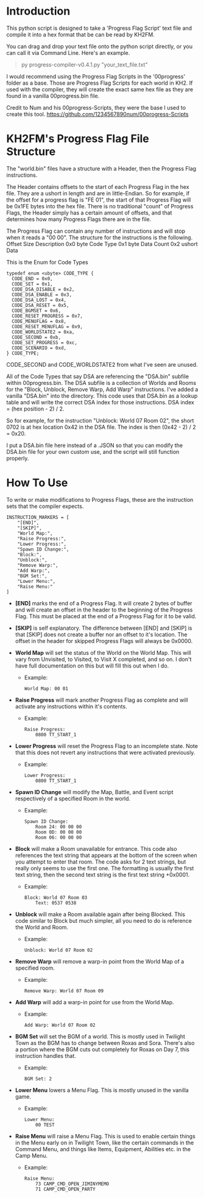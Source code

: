 # Introduction
This python script is designed to take a 'Progress Flag Script' text file and compile it into a hex format that be can be read by KH2FM.

You can drag and drop your text file onto the python script directly, or you can call it via Command Line. Here's an example.

>py progress-compiler-v0.4.1.py "your_text_file.txt"

I would recommend using the Progress Flag Scripts in the '00progress' folder as a base. Those are Progress Flag Scripts for each world in KH2. If used with the compiler, they will create the exact same hex file as they are found in a vanilla 00progress.bin file.

Credit to Num and his 00progress-Scripts, they were the base I used to create this tool. https://github.com/1234567890num/00progress-Scripts


# KH2FM's Progress Flag File Structure
The "world.bin" files have a structure with a Header, then the Progress Flag instructions.

The Header contains offsets to the start of each Progress Flag in the hex file. They are a ushort in length and are in little-Endian. So for example, if the offset for a progress flag is "FE 01", the start of that Progress Flag will be 0x1FE bytes into the hex file. There is no traditional "count" of Progress Flags, the Header simply has a certain amount of offsets, and that determines how many Progress Flags there are in the file.

The Progress Flag can contain any number of instructions and will stop when it reads a "00 00". The structure for the instructions is the following.
Offset	Size	Description
0x0		byte	Code Type
0x1		byte	Data Count
0x2		ushort	Data

This is the Enum for Code Types

```
typedef enum <ubyte> CODE_TYPE {
  CODE_END = 0x0,
  CODE_SET = 0x1,
  CODE_DSA_DISABLE = 0x2,
  CODE_DSA_ENABLE = 0x3,
  CODE_DSA_LOST = 0x4,
  CODE_DSA_RESET = 0x5,
  CODE_BGMSET = 0x6,
  CODE_RESET_PROGRESS = 0x7,
  CODE_MENUFLAG = 0x8,
  CODE_RESET_MENUFLAG = 0x9,
  CODE_WORLDSTATE2 = 0xa,
  CODE_SECOND = 0xb,
  CODE_SET_PROGRESS = 0xc,
  CODE_SCENARIO = 0xd,
} CODE_TYPE;
```

CODE_SECOND and CODE_WORLDSTATE2 from what I've seen are unused.

All of the Code Types that say DSA are referencing the "DSA.bin" subfile within 00progress.bin. The DSA subfile is a collection of Worlds and Rooms for the "Block, Unblock, Remove Warp, Add Warp" instructions. I've added a vanilla "DSA.bin" into the directory. This code uses that DSA.bin as a lookup table and will write the correct DSA index for those instructions. DSA index = (hex position - 2) / 2. 

So for example, for the instruction "Unblock: World 07 Room 02", the short 0702 is at hex location 0x42 in the DSA file. The index is then (0x42 - 2) / 2 = 0x20.

I put a DSA.bin file here instead of a .JSON so that you can modify the DSA.bin file for your own custom use, and the script will still function properly.


# How To Use
To write or make modifications to Progress Flags, these are the instruction sets that the compiler expects.

```
INSTRUCTION_MARKERS = [
    "[END]",
    "[SKIP]",
    "World Map:",
    "Raise Progress:",
    "Lower Progress:",
    "Spawn ID Change:",
    "Block:",
    "Unblock:",
    "Remove Warp:",
    "Add Warp:",
    "BGM Set:",
    "Lower Menu:",
    "Raise Menu:"
]
```

* **[END]** marks the end of a Progress Flag. It will create 2 bytes of buffer and will create an offset in the header to the beginning of the Progress Flag. This must be placed at the end of a Progress Flag for it to be valid.

* **[SKIP]** is self explanatory. The difference between [END] and [SKIP] is that [SKIP] does not create a buffer nor an offset to it's location. The offset in the header for skipped Progress Flags will always be 0x0000.

* **World Map** will set the status of the World on the World Map. This will vary from Unvisited, to Visited, to Visit X completed, and so on. I don't have full documentation on this but will fill this out when I do.
	* Example:
		```
		World Map: 00 01
  		```

* **Raise Progress** will mark another Progress Flag as complete and will activate any instructions within it's contents.
	* Example:
		```
		Raise Progress:
			0800 TT_START_1
  		```
			
* **Lower Progress** will reset the Progress Flag to an incomplete state. Note that this does not revert any instructions that were activated previously.
	* Example:
		```
		Lower Progress:
			0800 TT_START_1
  		```

* **Spawn ID Change** will modify the Map, Battle, and Event script respectively of a specified Room in the world.
	* Example:
		```
		Spawn ID Change:
			Room 24: 00 00 00
			Room 0D: 00 00 00
			Room 06: 00 00 00
  		```
		
* **Block** will make a Room unavailable for entrance. This code also references the text string that appears at the bottom of the screen when you attempt to enter that room. The code asks for 2 text strings, but really only seems to use the first one. The formatting is usually the first text string, then the second text string is the first text string +0x0001.
	* Example:
		```
		Block: World 07 Room 03
			Text: 0537 0538
  		```
			
* **Unblock** will make a Room available again after being Blocked. This code similar to Block but much simpler, all you need to do is reference the World and Room.
	* Example:
		```
		Unblock: World 07 Room 02
  		```
		
* **Remove Warp** will remove a warp-in point from the World Map of a specified room.
	* Example:
		```
		Remove Warp: World 07 Room 09
  		```
		
* **Add Warp** will add a warp-in point for use from the World Map.
	* Example:
		```
		Add Warp: World 07 Room 02
  		```
		
* **BGM Set** will set the BGM of a world. This is mostly used in Twilight Town as the BGM has to change between Roxas and Sora. There's also a portion where the BGM cuts out completely for Roxas on Day 7, this instruction handles that.
	* Example:
		```
		BGM Set: 2
  		```
		
* **Lower Menu** lowers a Menu Flag. This is mostly unused in the vanilla game.
	* Example:
		```
		Lower Menu:
			00 TEST
  		```
			
* **Raise Menu** will raise a Menu Flag. This is used to enable certain things in the Menu early on in Twilight Town, like the certain commands in the Command Menu, and things like Items, Equipment, Abilities etc. in the Camp Menu.
	* Example:
		```
		Raise Menu:
			73 CAMP_CMD_OPEN_JIMINYMEMO
			71 CAMP_CMD_OPEN_PARTY
  		```
